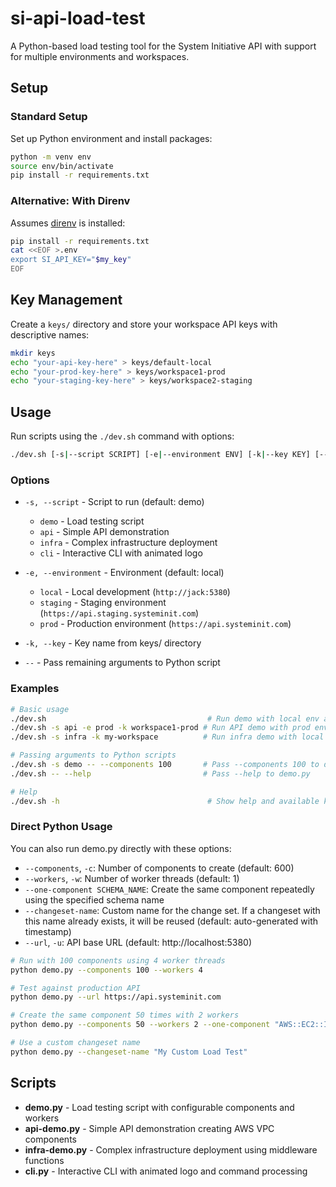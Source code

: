 # si-api-load-test

A Python-based load testing tool for the System Initiative API with support for multiple environments and workspaces.

## Setup

### Standard Setup
Set up Python environment and install packages:

```sh
python -m venv env
source env/bin/activate
pip install -r requirements.txt
```

### Alternative: With Direnv
Assumes [direnv](https://direnv.net/) is installed:

```sh
pip install -r requirements.txt
cat <<EOF >.env
export SI_API_KEY="$my_key"
EOF
```

## Key Management

Create a `keys/` directory and store your workspace API keys with descriptive names:

```sh
mkdir keys
echo "your-api-key-here" > keys/default-local
echo "your-prod-key-here" > keys/workspace1-prod
echo "your-staging-key-here" > keys/workspace2-staging
```

## Usage

Run scripts using the `./dev.sh` command with options:

```sh
./dev.sh [-s|--script SCRIPT] [-e|--environment ENV] [-k|--key KEY] [-- PYTHON_ARGS]
```

### Options

- `-s, --script` - Script to run (default: demo)
  - `demo` - Load testing script
  - `api` - Simple API demonstration  
  - `infra` - Complex infrastructure deployment
  - `cli` - Interactive CLI with animated logo

- `-e, --environment` - Environment (default: local)
  - `local` - Local development (`http://jack:5380`)
  - `staging` - Staging environment (`https://api.staging.systeminit.com`)
  - `prod` - Production environment (`https://api.systeminit.com`)

- `-k, --key` - Key name from keys/ directory
- `--` - Pass remaining arguments to Python script

### Examples

```sh
# Basic usage
./dev.sh                                    # Run demo with local env and default key
./dev.sh -s api -e prod -k workspace1-prod # Run API demo with prod env and specific key
./dev.sh -s infra -k my-workspace          # Run infra demo with local env and specific key

# Passing arguments to Python scripts
./dev.sh -s demo -- --components 100       # Pass --components 100 to demo.py
./dev.sh -- --help                         # Pass --help to demo.py

# Help
./dev.sh -h                                 # Show help and available keys
```

### Direct Python Usage

You can also run demo.py directly with these options:
- `--components`, `-c`: Number of components to create (default: 600)
- `--workers`, `-w`: Number of worker threads (default: 1)  
- `--one-component SCHEMA_NAME`: Create the same component repeatedly using the specified schema name
- `--changeset-name`: Custom name for the change set. If a changeset with this name already exists, it will be reused (default: auto-generated with timestamp)
- `--url`, `-u`: API base URL (default: http://localhost:5380)

```bash
# Run with 100 components using 4 worker threads
python demo.py --components 100 --workers 4

# Test against production API
python demo.py --url https://api.systeminit.com

# Create the same component 50 times with 2 workers
python demo.py --components 50 --workers 2 --one-component "AWS::EC2::Instance"

# Use a custom changeset name
python demo.py --changeset-name "My Custom Load Test"
```

## Scripts

- **demo.py** - Load testing script with configurable components and workers
- **api-demo.py** - Simple API demonstration creating AWS VPC components
- **infra-demo.py** - Complex infrastructure deployment using middleware functions
- **cli.py** - Interactive CLI with animated logo and command processing
